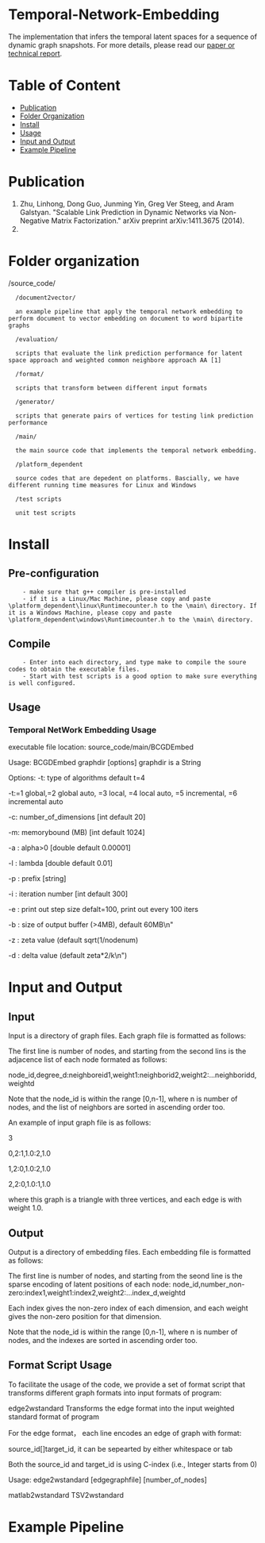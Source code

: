 # Temporal-Network-Embedding
The implementation that infers the temporal latent spaces for a sequence of dynamic graph snapshots. For more details, please read our [paper or technical report](#publication).
# Table of Content
- [Publication](#publication)
- [Folder Organization](#fold-organization)
- [Install](#Install)
- [Usage](#Usage)
- [Input and Output](#input-and-output)
- [Example Pipeline](#example-pipeline)

# Publication

1. Zhu, Linhong, Dong Guo, Junming Yin, Greg Ver Steeg, and Aram Galstyan. "Scalable Link Prediction in Dynamic Networks via Non-Negative Matrix Factorization." arXiv preprint arXiv:1411.3675 (2014).
2.  

# Folder organization
/source_code/

      /document2vector/
  
      an example pipeline that apply the temporal network embedding to perform document to vector embedding on document to word bipartite graphs
      
      /evaluation/
  
      scripts that evaluate the link prediction performance for latent space approach and weighted common neighbore approach AA [1]
      
      /format/
      
      scripts that transform between different input formats
      
      /generator/
      
      scripts that generate pairs of vertices for testing link prediction performance
      
      /main/
      
      the main source code that implements the temporal network embedding. 
      
      /platform_dependent
      
      source codes that are depedent on platforms. Bascially, we have different running time measures for Linux and Windows
      
      /test scripts
      
      unit test scripts 
  
# Install
## Pre-configuration
        - make sure that g++ compiler is pre-installed
        - if it is a Linux/Mac Machine, please copy and paste \platform_dependent\linux\Runtimecounter.h to the \main\ directory. If it is a Windows Machine, please copy and paste \platform_dependent\windows\Runtimecounter.h to the \main\ directory.
## Compile
        - Enter into each directory, and type make to compile the soure codes to obtain the executable files.
        - Start with test scripts is a good option to make sure everything is well configured.
        
## Usage
   
   ### Temporal NetWork Embedding Usage
   executable file location: source_code/main/BCGDEmbed
   
   Usage: BCGDEmbed graphdir [options]
   graphdir is a String
   
   Options: 
   -t: type of algorithms default t=4
   
   -t:=1 global,=2 global auto, =3 local, =4 local auto, =5 incremental, =6 incremental auto
   
   -c: number_of_dimensions [int default 20]
   
   -m: memorybound (MB) [int default 1024]
   
   -a : alpha>0 [double default 0.00001]
   
   -l : lambda [double default 0.01]
   
   -p : prefix [string]
   
   -i : iteration number [int default 300]
   
   -e : print out step size defalt=100, print out every 100 iters
   
   -b : size of output buffer (>4MB), default 60MB\n"
   
   -z : zeta value (default sqrt(1/nodenum)
   
   -d : delta value (default zeta*2/k\n")
    
   
   
# Input and Output

## Input

Input is a directory of graph files. Each graph file is formatted as follows:

The first line is number of nodes, and starting from the second lins is the adjacence list of each node formated as follows:

node_id,degree_d:neighboreid1,weight1:neighborid2,weight2:...neighboridd,weightd

Note that the node_id is within the range [0,n-1], where n is number of nodes, and the list of neighbors are sorted in ascending order too.

An example of input graph file is as follows:

3

0,2:1,1.0:2,1.0

1,2:0,1.0:2,1.0

2,2:0,1.0:1,1.0

where this graph is a triangle with three vertices, and each edge is with weight 1.0.

## Output

Output is a directory of embedding files. Each embedding file is formatted as follows:

The first line is number of nodes, and starting from the seond line is the sparse encoding of latent positions of each node:
node_id,number_non-zero:index1,weight1:index2,weight2:...index_d,weightd

Each index gives the non-zero index of each dimension, and each weight gives the non-zero position for that dimension.

Note that the node_id is within the range [0,n-1], where n is number of nodes, and the indexes are sorted in ascending order too.

## Format Script Usage
   
   To facilitate the usage of the code, we provide a set of format script that transforms different graph formats into input formats of program:
   
   edge2wstandard
   Transforms the edge format into the input weighted standard format of program
   
   For the edge format， each line encodes an edge of graph with format:
   
   source_id[]target_id, it can be sepearted by either whitespace or tab
   
   Both the source_id and target_id is using C-index (i.e., Integer starts from 0)
   
   Usage: edge2wstandard [edgegraphfile] [number_of_nodes]
   
   
   matlab2wstandard
   TSV2wstandard

# Example Pipeline

